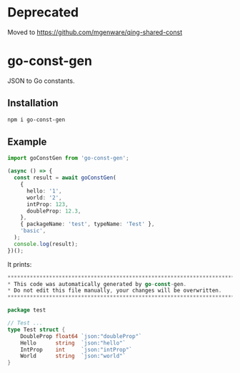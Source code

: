 # Deprecated

Moved to https://github.com/mgenware/qing-shared-const

# go-const-gen

JSON to Go constants.

## Installation

```sh
npm i go-const-gen
```

## Example

```ts
import goConstGen from 'go-const-gen';

(async () => {
  const result = await goConstGen(
    {
      hello: '1',
      world: '2',
      intProp: 123,
      doubleProp: 12.3,
    },
    { packageName: 'test', typeName: 'Test' },
    'basic',
  );
  console.log(result);
})();
```

It prints:

```go
******************************************************************************************
* This code was automatically generated by go-const-gen.
* Do not edit this file manually, your changes will be overwritten.
******************************************************************************************/

package test

// Test ...
type Test struct {
	DoubleProp float64 `json:"doubleProp"`
	Hello      string  `json:"hello"`
	IntProp    int     `json:"intProp"`
	World      string  `json:"world"`
}
```
